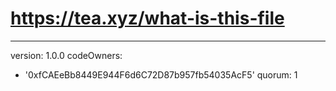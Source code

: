 # https://tea.xyz/what-is-this-file
---
version: 1.0.0
codeOwners:
  - '0xfCAEeBb8449E944F6d6C72D87b957fb54035AcF5'
quorum: 1
